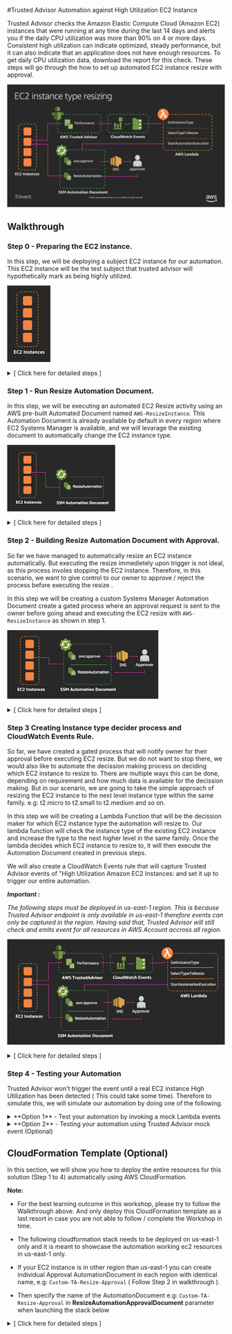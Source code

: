 
#Trusted Advisor Automation against High Utilization EC2 Instance

Trusted Advisor checks the Amazon Elastic Compute Cloud (Amazon EC2) instances that were running at any time during the last 14 days and alerts you if the daily CPU utilization was more than 90% on 4 or more days. Consistent high utilization can indicate optimized, steady performance, but it can also indicate that an application does not have enough resources. To get daily CPU utilization data, download the report for this check. These steps will go through the how to set up automated EC2 instance resize with approval. 

![alt txt](images/diagram.png)



## Walkthrough

### Step 0 - Preparing the EC2 instance.

In this step, we will be deploying a subject EC2 instance for our automation. This EC2 instance will be the test subject that trusted advisor will hypothetically mark as being highly utilized.

![alt txt](images/step0-diag-build.png)

<details>
<summary>[ Click here for detailed steps ]</summary><p>

1. From AWS console, take **note of the region you are launching your resource.**
2. Click on **Launch Instance**.
3. Click **Select** on any AMI ( for the purpose of this workshop whichever AMI you select does not matter, as long as the instance can successfully start ).
4. Select `t2.nano` EC2 instance ( Let's be frugal ) then click **Review and Launch**.
5. Click on **Edit Tags**.
6. Click **Add Tag** and place `Name` under Key and type in `ta-test-instance` as the Value.
5. Click **Review and Launch** once again.
6. Click **Launch**. 
7. Select `Proceed without a key pair` and tick the "I acknowledge that I will not be able to connect to this instance unless I already know the password built into this AMI." 
8. Click **Launch Instances** 

More details on how to launch EC2 instance [Click Here](https://docs.aws.amazon.com/AWSEC2/latest/UserGuide/launching-instance.html "Create EC2 Instance")

</p></details>

### Step 1 - Run Resize Automation Document.

In this step, we will be executing an automated EC2 Resize activity using an AWS pre-built Automated Document named `AWS-ResizeInstance`. This Automation Document is already available by default in every region where EC2 Systems Manager is available, and we will levarage the existing document to automatically change the EC2 instance type. 

![alt txt](images/step1-diag-build.png)

<details>
<summary>[ Click here for detailed steps ]</summary><p>

1. From AWS console make sure to select the same region as the launched EC2 instance in step 0.
2. Then Click on **Services** and type in `Systems Manager` in the search bar, then click on the result.
	![alt txt](images/step1.png)

3. Click on **Automation** on the left menu.
3. Click on **Execute automation**.
4. Search for `AWS-ResizeInstance`using the search bar.
5. Select `AWS-ResizeInstance` then click **Next**
6. Under Input parameters enter the Instance Id of the launched EC2 instance in step 0 on `Instance Id` field e.g: i-2daaf3fafads3
7. Enter the Instance type that you would like this instance to resize to under `Instance type` field e.g: `t2.micro`
8. Click on **Execute automation**. 
	![alt txt](images/step5.png)
	
9. Watch the automation progressing and notice all the steps Systems Manager has taken for you.
	![alt txt](images/step6.png)

7. Then watch the EC2 instance being stopped, resized, then start again, without human intervention.
	![alt txt](images/step7.png)

</p></details>


### Step 2 - Building Resize Automation Document with Approval.

So far we have managed to automatically resize an EC2 instance automatically. But executing the resize immedietely upon trigger is not ideal, as this process involes stopping the EC2 instance. Therefore, in this scenario, we want to give control to our owner to approve / reject the process before executing the resize .

In this step we will be creating a custom Systems Manager Automation Document create a gated process where an approval request is sent to the owner before going ahead and executing the EC2 resize with `AWS-ResizeInstance` as shown in step 1.

![alt txt](images/step2-diag-build.png)

<details>
<summary>[ Click here for detailed steps ]</summary><p>

_**Note :**_
*In this step we will be creating an SNS topic to allow Automation Document to send the approval request. Please ensure to create the SNS Topic below in the same region where you deployed the Automation Document and your instance on step 0. Please also take note of the region name for the remaining of the workshop.*

**Setting up the SNS Topic**

1. From AWS console make sure to select the same region as the launched EC2 instance in step 0.
2. Click **Services** and type `SNS` then click on the result.
3. From here click on **Create Topic**.
4. Type in `ta-resize-approval-topic` as Topic Name and `taresize` as Display Name.
5. Click **Create Topic** ( Note the SNS topic ARN, we will need this later ) e.g: arn:aws:sns:ap-southeast-2:0227823432442:ta-resize-approval-topic
6. Click on **Create subscription**, select Email for protocol and type in your email addess on endpoint.
5. Click **Create subscription**.
6. You should receive an email from SNS service to the email address specified.
7. Click on the **Confirm Subscription** in the email body.
8. From this point onwards any notification that is published to this topic, you will receive the notification in your email.

**Creating the Custom Automation Document**

1. From AWS console make sure to select the same region as the launched EC2 instance in step 0.
2. Then Click on **Services** and type in `Systems Manager` in the search bar, then click on the result.
	![alt txt](images/step1.png)
3. Click on **Documents** on the left menu.
3. Click on **Create Document**.
4. Type `Custom-ResizeInstanceApproval` in the Name field.
5. Select `Automation document` in the Document Type.
4. Copy paste below sample below into the Content field.
5. Replace the `<enter your SNS topic ARN here>` in the json text with the SNS topic ARN you took above.
6. Replace the `<enter the approver IAM user ARN>` with the ARN of your current IAM user.

	To obtain the current user IAM please follow these steps:
	
	* 	From AWS Console Click on **Services** and type in `IAM` in the search bar, then click on the result.
	*  Click on **Users** on the left menu.
	*  Locate your username and click on **your username**.
	*  Note the User ARN in the User ARN field under Summary sectio.

7. Click **create document**

**Custom-ResizeInstanceApproval sample.**

```
{
  "description": "Resize Instance with Approval",
  "assumeRole": "{{ AutomationAssumeRole }}",
  "schemaVersion": "0.3",
  "parameters": {
    "AutomationAssumeRole": {
      "default": "", 
      "description": "(Optional) The ARN of the role that allows Automation to perform the actions on your behalf.",
      "type": "String"
    },
    "InstanceId": {
      "description": "(Required) EC2 Instance to restart",
      "type": "String"
    },
    "InstanceType": {
      "description": "(Required) EC2 Instance Type",
      "type": "String"
    }
  },
  "mainSteps": [
    {
      "inputs": {
        "Message": "You have an Instance Resize approval request.",
        "NotificationArn": "<enter your SNS topic ARN here>",
        "MinRequiredApprovals": 1,
        "Approvers": [
          "<enter the approver IAM user ARN>"
        ]
      },
      "name": "Approve",
      "action": "aws:approve",
      "onFailure": "Abort"
    },
    {
      "maxAttempts": 10,
      "inputs": {
        "RuntimeParameters": {
          "InstanceId": "{{ InstanceId }}",
          "InstanceType": "{{ InstanceType }}"
        },
        "DocumentName": "AWS-ResizeInstance"
      },
      "name": "Resize",
      "action": "aws:executeAutomation",
      "timeoutSeconds": 600,
      "onFailure": "Abort"
    }
  ]
}
```
**Execute the Custom Automation Document** 

1. From AWS console make sure to select the same region as the launched EC2 instance in step 0.
2. From AWS console, click on Services and type in Systems Manager in the search bar and press enter. 
	![alt txt](images/step1.png)

4. Click on **Automation** on the left menu.
5. Click on **Execute automation**.
6. In the search bar, search for the name of the Automation Document you created in this step `Custom-ResizeInstanceApproval`
7. Select on the document then click **Next** 
8. Under Input parameters enter the Instance Id of the launched EC2 instance in step 0 on `Instance Id` field e.g: i-2daaf3fafads3
9. Enter the Instance type that you would like this instance to resize to under `Instance type` field e.g: `t2.xlarge`
10. Click on **Execute**. 
	![alt txt](images/step5.png)

11. Notice the number of steps in this document.
12. Once the first step status is "waiting", you should receive an email from SNS notification asking for owner approval. 
13. Click on the **approve url** on the body of the email.
14. Select `Approve`, and click **Submit**
	![alt txt](images/step6a.png)

15. Watch EC2 instance being resized from the normal EC2 console. 
	
</p></details>

### Step 3 Creating Instance type decider process and CloudWatch Events Rule.

So far, we have created a gated process that will notify owner for their approval before executing EC2 resize. But we do not want to stop there, we would also like to automate the decission making process on deciding which EC2 instance to resize to. There are multiple ways this can be done, depending on requirement and how much data is available for the decission making. But in our scenario, we are going to take the simple approach of resizing the EC2 instance to the next level instance type within the same family. e.g: t2.micro to t2.small to t2.medium and so on. 

In this step we will be creating a Lambda Function that will be the decission maker for which EC2 instance type the automation will resize to. Our lambda function will check the instance type of the existing EC2 instance and increase the type to the next higher level in the same family. Once the lambda decides which EC2 instance to resize to, it will then execute the Automation Document created in previous steps.

We will also create a CloudWatch Events rule that will capture Trusted Advisor events of "High Utilization Amazon EC2 Instances: and set it up to trigger our entire automation.

_**Important :**_

*The following steps must be deployed in us-east-1 region. This is because Trusted Advisor endpoint is only available in us-east-1 therefore events can only be captured in the region. Having said that, Trusted Advisor will still check and emits event for all resources in AWS Account accross all region.*

![alt txt](images/step4-diag-build.png)

<details>
<summary>[ Click here for detailed steps ]</summary><p>

1. From AWS console make sure to select the us-east-1 region.
2. From AWS console, click on Services and type in Lambda in the search bar and press enter. 
	![alt txt](images/step8.png)
2. Click on **Create Function** 
3. Type in your function **Name** as `ta-resize-lambda`.
4. Set Runtime to **Python3.6**
5. Select Create custom role, click on **Edit**.
6. Choose Create a new IAM Role, and type in the role name.
7. Copy and paste below IAM Role and click **Allow**

	```
	{
	    "Version": "2012-10-17",
	    "Statement": [
	        {
	            "Effect": "Allow",
	            "Action": [
	                "logs:CreateLogStream",
	                "logs:CreateLogGroup",
	                "logs:PutLogEvents"
	            ],
	            "Resource": [
	                "arn:aws:logs:*:*:*"
	            ]
	        },
	        {
	            "Effect": "Allow",
	            "Action": [
	                "sns:Publish"
	            ],
	            "Resource": [
	                "*"
	            ]
	        },
	        {
	            "Effect": "Allow",
	            "Action": [
	                "iam:PassRole",
	                "iam:CreateRole",
	                "iam:DeleteRolePolicy",
	                "iam:PutRolePolicy",
	                "iam:GetRole",
	                "iam:DeleteRole"
	            ],
	            "Resource": [
	                "*"
	            ]
	        },
	        {
	            "Effect": "Allow",
	            "Action": [
	                "ssm:StartAutomationExecution",
	                "ssm:StopAutomationExecution",
	                "ssm:GetAutomationExecution"
	            ],
	            "Resource": [
	                "*"
	            ]
	        },
	        {
	            "Effect": "Allow",
	            "Action": [
	                "ec2:DescribeInstances",
	                "ec2:DescribeInstanceStatus",
	                "ec2:StartInstances",
	                "ec2:ModifyInstanceAttribute",
	                "ec2:StopInstances"
	            ],
	            "Resource": "*"
	        },
	        {
	            "Effect": "Allow",
	            "Action": [
	                "lambda:CreateFunction",
	                "lambda:InvokeFunction",
	                "lambda:AddPermission",
	                "lambda:DeleteFunction",
	                "lambda:GetFunction"
	            ],
	            "Resource": "*"
	        },
	        {
	            "Effect": "Allow",
	            "Action": [
	                "cloudformation:CreateStack",
	                "cloudformation:DeleteStack",
	                "cloudformation:DescribeStacks"
	            ],
	            "Resource": "*"
	        }
	    ]
	}
	```

7. Copy Paste below Lambda Function Code.
	![alt txt](images/step9.png)
	
	```
	import json
	import boto3
	import os
	
	## EC2 Instance Table to decide which instance type to resize
	i_list = {
	  "t2":["nano","micro","small","medium","large","xlarge","2xlarge"],
	  "t3":["nano","micro","small","medium","large","xlarge","2xlarge"],
	  "m5d":["large","xlarge","2xlarge","4xlarge","12xlarge","24xlarge"],
	  "m5":["large","xlarge","2xlarge","4xlarge","12xlarge","24xlarge"],
	  "m4":["large","xlarge","2xlarge","4xlarge","10xlarge","16xlarge"],
	  "c5d":["large","xlarge","2xlarge","4xlarge","9xlarge","18xlarge"],
	  "c5":["large","xlarge","2xlarge","4xlarge","9xlarge","18xlarge"],
	  "c4":["large","xlarge","2xlarge","4xlarge","8xlarge"],
	  "f1":["2xlarge","16xlarge"],
	  "g3":["4xlarge","8xlarge","16xlarge"],
	  "g2":["2xlarge","8xlarge"],
	  "p2":["xlarge","8xlarge","16xlarge"],
	  "p3":["2xlarge","8xlarge","16xlarge"],
	  "r5d":["large","xlarge","2xlarge","4xlarge","12xlarge","24xlarge"],
	  "r5":["large","xlarge","2xlarge","4xlarge","12xlarge","24xlarge"],
	  "r4":["large","xlarge","2xlarge","4xlarge","8xlarge","16xlarge"],
	  "x1":["16xlarge","32xlarge"],
	  "x1e":["xlarge","2xlarge","4xlarge","8xlarge","16xlarge","32xlarge"],
	  "z1d":["large","xlarge","2xlarge","3xlarge","6xlarge","12xlarge"],
	  "d2":["xlarge","2xlarge","4xlarge","8xlarge"],
	  "i2":["xlarge","2xlarge","4xlarge","8xlarge"],
	  "h1":["2xlarge","4xlarge","8xlarge","16xlarge"],
	  "i3":["large","xlarge","2xlarge","4xlarge","8xlarge","16xlarge"]
	}
	
	## Function to decide new EC2 instance type
	## This function will choose a higher instance type in the same family 
	def getResize(IType):
	    I = IType.split(".")
	    Idx = i_list[I[0]].index(I[1])
	    leng = len(i_list[I[0]]) - 1
	    
	    if Idx < leng:
	        NIdx = Idx + 1
	        RType = I[0] + "." + i_list[I[0]][NIdx]
	    else:
	        RType = "none"
	    return(RType)
	
	## Function to find instance type from instance id.
	def getIType(IID,ec2):
	    resp = ec2.describe_instances(InstanceIds=[IID])
	    RType = resp['Reservations'][0]['Instances'][0]['InstanceType']
	    return(RType)
	
	## Lambda Handler Function
	def lambda_handler(event, context):
	    print(json.dumps(event))
	    RARN = event['detail']['resource_id'].split(':')
	    REGION = RARN[3]
	    
	    ssm = boto3.client('ssm', region_name=REGION)
	    ec2 = boto3.client('ec2', region_name=REGION)
	   
		 # Find Instance ID, check the type and decise which is the next instance type.
	    IID = event['detail']['check-item-detail']['Instance ID']
	    IType = getIType(IID,ec2)
	    RType = getResize(IType)
	    
	    # Execute Automation Document of ResizeAutoDocument Environment variable.
	    # xecute Automation Document
	    if RType != "none":
	        x = ssm.start_automation_execution(
	                DocumentName = os.environ['ResizeAutoDocument'],
	                Parameters= { 
	                    'InstanceId': [IID], 
	                    'InstanceType': [RType]
	                  }
	              )
	        print(json.dumps(x))
	        print("Executing Resize")
	    else:
	        print("No Higher Instance Found, Please Review other Instance Family")
	    return(event)
	```

8. Under Environment Variable, create environment variables with key called **ResizeAutoDocument** and the name of the Automation Document created in step 2 `Custom-ResizeInstanceApproval` as the value.
	![alt txt](images/step12.png)

9. Set the function timeout to 30 seconds or more.
10. Click **Save** 

**Creating the CloudWatch Events Rule for Trusted Advisor**

1. From AWS console make sure to select the us-east-1 region.
2. From AWS console, click on Services and type in CloudWatch in the search bar and press enter. 
	![alt txt](images/step10.png)

3. Click on **Rules** under Events on the left side of the menu screen.
4. Click **CreateRule**
5. Click **Edit** on the Event Source section and paste below patten.

	```
	{
	  "detail-type": [
	    "Trusted Advisor Check Item Refresh Notification"
	  ],
	  "source": [
	    "aws.trustedadvisor"
	  ],
	  "detail": {
	    "check-name": [
	      "High Utilization Amazon EC2 Instances"
	    ],
	    "status": [
	      "WARN"
	    ]
	  }
	}
	```

6. Click **Add target** 
7. Select Function you created above `ta-resize-lambda`.
9. Click **Configure Details** 
10. Enter `ta-highec2util-events` in the Name field.
11. Click **Create Rule**

From this point our Lambda and CloudWatch events are ready to recieve events from Trusted Advisor and kick off the EC2 Resize process. But now, lets test it.
	
</p></details>



### Step 4 - Testing your Automation

Trusted Advisor won't trigger the event until a real EC2 instance High Utilization has been detected ( This could take some time). Therefore to simulate this, we will simulate our automation by doing one of the following.

<details>
<summary> **Option 1** - Test your automation by invoking a mock Lambda events
</summary><p>

In this step we will simulate our automation by invoking the lambda function through the Test Event. We will create a test event in lambda function and pass on a mock Trusted Advisor payload to invoke our automation process.

1. From AWS console make sure to select the us-east-1 region.
2. From AWS console, click on Services and type in Lambda in the search bar and press enter. 
	![alt txt](images/step8.png)
3. Using the search bar locate the Lambda function you created in this step `ta-resize-lambda`.
4. Click on the **functon name**.
3. Click on **Select a test event** then **Configure test events**
4. Select Create new test event.
5. Under Event name field enter `tahighec2utiltestevent`.
6. In the body of the event, copy and paste below content and replace `< instance id >` with instance id in step 0 
5. Replace `< instance region >` with the region where the instance id is deployed in step 0

**Lambda Function test event**

	```
	{
	  "detail": {
	    "check-item-detail": {
	      "Instance ID": "<instance id>"
	    },
		"resource_id":"arn:aws:ec2:<instance region>:23214342432:instance/<instance id>"
	  }
	}
	```

13. Click **Create**.
14. ensute the event you created is selected, then click **Test**
15. This should now trigger the AutomationDocument execution.
16. Go to Systems Manager Console in the region where the EC2 instance is provisioned. 
	![alt txt](images/step1.png)

17. Click on **Automation** on the left menu.
18. You should be able to see the Automation execution progress ( Look for the one with waiting status ).
19. Wait for an email from SNS notification asking for your approval, click on the approve url and select approve, and proceed with approving the request.
20. Watch EC2 instance being resized from the normal EC2 console. 
	![alt txt](images/step7.png)

For visibility here is an example of the event being triggered by TA High Utilization Check.
	
	```
	{  
	   "version":"0",
	   "id":"4d04a964-88a6-7093-74c8-9af26598ca3e",
	   "detail-type":"Trusted Advisor Check Item Refresh Notification",
	   "source":"aws.trustedadvisor",
	   "account":"000000000000",
	   "time":"2018-11-20T01:01:49Z",
	   "region":"us-east-1",
	   "resources":[  
	
	   ],
	   "detail":{  
	      "check-name":"High Utilization Amazon EC2 Instances",
	      "check-item-detail":{  
	         "Day 1":"98.8%",
	         "Day 2":"98.8%",
	         "Day 3":"98.8%",
	         "Region/AZ":"us-west-2c",
	         "14-Day Average CPU Utilization":"98.8%",
	         "Day 14":"98.8%",
	         "Day 13":"98.8%",
	         "Day 12":"98.8%",
	         "Day 11":"98.8%",
	         "Day 10":"98.8%",
	         "Instance Type":"m3.medium",
	         "Instance ID":"i-b6218518",
	         "Day 8":"98.8%",
	         "Instance Name":"Overutilized4",
	         "Day 9":"98.8%",
	         "Number of Days over 90% CPU Utilization":"14",
	         "Day 4":"98.8%",
	         "Day 5":"98.8%",
	         "Day 6":"98.8%",
	         "Day 7":"98.8%"
	      },
	      "status":"WARN",
	      "resource_id":"arn:aws:ec2:us-west-2:753667216438:instance/i-b6218518",
	      "uuid":"e03b12af-004c-412b-9a76-c7d77a907c6d"
	   }
	}
	
	```
</p></details>
	
	
<details>
<summary> **Option 2** - Testing your automation using Trusted Advisor mock event (Optional)
</summary><p>

In this step we test our automation by creating a mock CloudWatch Events. We will create another CloudWatch events rule with `awsmock.trustedadvisor` as the source. 
	
This is because, for security and integrity reasons, access to put custom event to `aws.trustedadvisor` source is not allowed, therefore in below rule we are using `awsmock.trustedadvisor` as the source instead.

1. From AWS console, click on Services and type in CloudWatch in the search bar and press enter. 
	![alt txt](images/step10.png)
	
2. Click on **Rules** under Events on the left side of the menu screen.
3. Click **CreateRule**
4. Click **Edit** on the event source pattern and paste below.
	
	
	```
	{
	  "detail-type": [
	    "Trusted Advisor Check Item Refresh Notification"
	  ],
	  "source": [
	    "awsmock.trustedadvisor"
	  ],
	  "detail": {
	    "check-name": [
	      "High Utilization Amazon EC2 Instances"
	    ],
	    "status": [
	      "WARN"
	    ]
	  }
	}
	```
	
5. Click **Add target** 
6. Select Function you created on step 3.
7. Keep everything else default.
8. Click **Configure Details** 
9. Create a text file and name it **mockpayload.json**
10. Copy and paste below content and replace `< instance id >` with instance id in step 0 
11. Replace `< instance region >` with the region where the instance id is deployed in step 0
	
	```
	[
	  {
	    "DetailType": "Trusted Advisor Check Item Refresh Notification",
	    "Source": "awsmock.trustedadvisor",
	    "Time": "2017-02-07T00:55:52Z",
	    "Resources": [],
	    "Detail": "{\"check-name\":\"High Utilization Amazon EC2 Instances\",\"check-item-detail\":{\"Instance ID\":\"< instance id >\"},\"status\":\"WARN\",\"resource_id\":\"arn:aws:ec2:< instance region >:23232324324:instance/< instance id >\"}"
	  }
	]
	
	```
	
*This custom event payload will represent the Trusted Advisor event for this scenario.*
	
Once you've configured the above rule, and created the **mockpayload.json** file you can trigger the automation by putting a a custom CloudWatch event with below command.
This step will require you to have AWS CLI installed in your laptop. 
Click Here for instructions on how to install and configure AWS CLI, if you do not have them installed.
	
`aws events put-events --entries file://mockpayload.json`
	
</p></details>

## CloudFormation Template (Optional)

In this section, we will show you how to deploy the entire resources for this solution (Step 1 to 4) automatically using AWS CloudFormation.

**Note:**

* For the best learning outcome in this workshop, please try to follow the Walkthrough above. And only deploy this CloudFormation template as a last resort in case you are not able to follow / complete the Workshop in time.

* The following cloudformation stack needs to be deployed on us-east-1 only and it is meant to showcase the automation working ec2 resources in us-east-1 only. 

* If your EC2 instance is in other region than us-east-1 you can create individual Approval AutomationDocument in each region with identical name, e.g: `Custom-TA-Resize-Approval` ( Follow Step 2 in walkthrough ). 

* Then specify the name of the AutomationDocument e.g: `Custom-TA-Resize-Approval` in **ResizeAutomationApprovalDocument** parameter when launching the stack below 

<details>
<summary>[ Click here for detailed steps ]</summary><p>

1. Deploy CloudFormation stack using template `ta-automation-highutil-ec2.yml` in us-east-1 region. 
2. Refer here for instructions on how to deploy Stack [Create Stack](https://docs.aws.amazon.com/AWSCloudFormation/latest/UserGuide/cfn-console-create-stack.html "Create Stack").
3. If you are automating instance outside **us-east-1** read the note above and fill in the AutomationDocument name you created in **ResizeAutomationApprovalDocument** parameter. If you leave them blank the automation will only works on **us-east-1**

</p></details>
